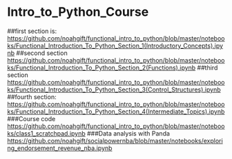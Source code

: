 # Intro_to_Python_Course
##first section is:
https://github.com/noahgift/functional_intro_to_python/blob/master/notebooks/Functional_Introduction_To_Python_Section_1(Introductory_Concepts).ipynb
##second section
https://github.com/noahgift/functional_intro_to_python/blob/master/notebooks/Functional_Introduction_To_Python_Section_2(Functions).ipynb
##third section
https://github.com/noahgift/functional_intro_to_python/blob/master/notebooks/Functional_Introduction_To_Python_Section_3(Control_Structures).ipynb
##fourth section:
https://github.com/noahgift/functional_intro_to_python/blob/master/notebooks/Functional_Introduction_To_Python_Section_4(Intermediate_Topics).ipynb
###Course code
https://github.com/noahgift/functional_intro_to_python/blob/master/notebooks/class1_scratchpad.ipynb
###Data analysis with Panda
https://github.com/noahgift/socialpowernba/blob/master/notebooks/exploring_endorsement_revenue_nba.ipynb
